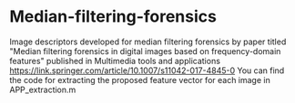 # Median-filtering-forensics
Image descriptors developed for median filtering forensics by paper titled "Median filtering forensics in digital images based on frequency-domain features" published in Multimedia tools and applications https://link.springer.com/article/10.1007/s11042-017-4845-0
You can find the code for extracting the proposed feature vector for each image in APP_extraction.m
